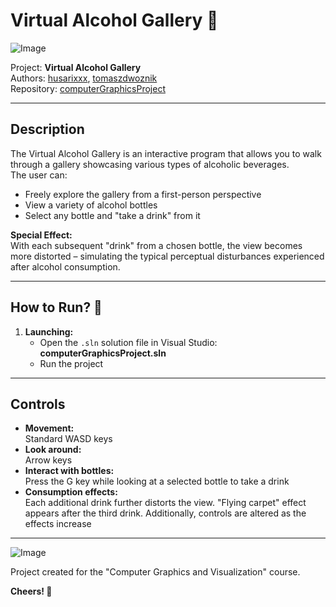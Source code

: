 # Virtual Alcohol Gallery 🍾

![Image](https://github.com/user-attachments/assets/837d9edd-1804-4e6b-98ee-556e9e038d79)

Project: **Virtual Alcohol Gallery**  
Authors: [husarixxx](https://github.com/husarixxx), [tomaszdwoznik](https://github.com/tomaszdwoznik)  
Repository: [computerGraphicsProject](https://github.com/husarixxx/computerGraphicsProject)

---

## Description

The Virtual Alcohol Gallery is an interactive program that allows you to walk through a gallery showcasing various types of alcoholic beverages.  
The user can:

- Freely explore the gallery from a first-person perspective
- View a variety of alcohol bottles
- Select any bottle and "take a drink" from it

**Special Effect:**  
With each subsequent "drink" from a chosen bottle, the view becomes more distorted – simulating the typical perceptual disturbances experienced after alcohol consumption.

---


## How to Run? 🚀

1. **Launching:**
   - Open the `.sln` solution file in Visual Studio:  
     **computerGraphicsProject.sln**
   - Run the project

---

## Controls

- **Movement:**  
  Standard WASD keys
- **Look around:**  
  Arrow keys
- **Interact with bottles:**  
  Press the G key while looking at a selected bottle to take a drink
- **Consumption effects:**  
  Each additional drink further distorts the view. "Flying carpet" effect appears after the third drink. Additionally, controls are altered as the effects increase
---
![Image](https://github.com/user-attachments/assets/a04c2193-0642-4ff8-a2b7-4b4e73b9748a)


Project created for the "Computer Graphics and Visualization" course.

**Cheers! 🥂**
